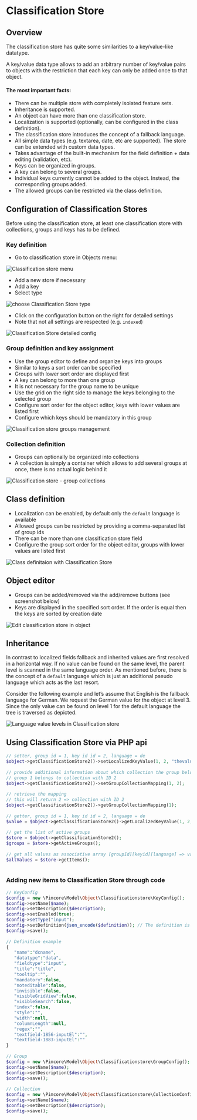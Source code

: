 # Classification Store

## Overview

The classification store has quite some similarities to a key/value-like datatype. 

A key/value data type allows to add an arbitrary number of key/value pairs to objects with the restriction that each 
key can only be added once to that object.

#### The most important facts:
* There can be multiple store with completely isolated feature sets.
* Inheritance is supported.
* An object can have more than one classification store.
* Localization is supported (optionally, can be configured in the class definition).
* The classification store introduces the concept of a fallback language.
* All simple data types (e.g. textarea, date, etc are supported). The store can be extended with custom data types.
* Takes advantage of the built-in mechanism for the field definition + data editing (validation, etc).
* Keys can be organized in groups.
* A key can belong to several groups.
* Individual keys currently cannot be added to the object. Instead, the corresponding groups added.
* The allowed groups can be restricted via the class definition.


## Configuration of Classification Stores

Before using the classification store, at least one classification store with collections, groups and keys has to be
defined. 

### Key definition
* Go to classification store in Objects menu:

![Classification store menu](../../../img/Objects_ClassificationStore_menu.png)

* Add a new store if necessary
* Add a key
* Select type

![choose Classification Store type](../../../img/Objects_ClassificationStore_type.png)

* Click on the configuration button on the right for detailed settings
* Note that not all settings are respected (e.g. `indexed`)

![Classification Store detailed config](../../../img/Objects_ClassificationStore_detailed_config.png)


### Group definition and key assignment
* Use the group editor to define and organize keys into groups
* Similar to keys a sort order can be specified
* Groups with lower sort order are displayed first
* A key can belong to more than one group
* It is not necessary for the group name to be unique
* Use the grid on the right side to manage the keys belonging to the selected group
* Configure sort order for the object editor, keys with lower values are listed first
* Configure which keys should be mandatory in this group

![Classification store groups management](../../../img/Objects_ClassificationStore_groups_grid.png)

### Collection definition

* Groups can optionally be organized into collections
* A collection is simply a container which allows to add several groups at once, there is no actual logic behind it

![Classification store - group collections](../../../img/Objects_ClassificationStore_group_collections_grid.png)


## Class definition

* Localization can be enabled, by default only the `default` language is available
* Allowed groups can be restricted by providing a comma-separated list of group ids
* There can be more than one classification store field 
* Configure the group sort order for the object editor, groups with lower values are listed first

![Class definitaion with Classification Store](../../../img/Objects_ClassificationStore_classes.png)


## Object editor

* Groups can be added/removed via the add/remove buttons (see screenshot below)
* Keys are displayed in the specified sort order. If the order is equal then the keys are sorted by creation date

![Edit classification store in object](../../../img/Objects_ClassificationStore_edit_object.png)


## Inheritance

In contrast to localized fields fallback and inherited values are first resolved in a horizontal way. 
If no value can be found on the same level, the parent level is scanned in the same language order. 
As mentioned before, there is the concept of a `default` language which is just an additional pseudo language 
which acts as the last resort.

Consider the following example and let’s assume that English is the fallback language for German. 
We request the German value for the object at level 3. 
Since the only value can be found on level 1 for the default language the tree is traversed as depicted.

![Language value levels in Classification store](../../../img/Objects_ClassificationStore_levels.png)

## Using Classification Store via PHP api

```php
// setter, group id = 1, key id id = 2, language = de
$object->getClassificationStore2()->setLocalizedKeyValue(1, 2, "thevalue", "de");
  
// provide additional information about which collection the group belongs to
// group 1 belongs to collection with ID 2
$object->getClassificationStore2()->setGroupCollectionMapping(1, 2);
  
// retrieve the mapping 
// this will return 2 => collection with ID 2
$object->getClassificationStore2()->getGroupCollectionMapping(1);
  
// getter, group id = 1, key id id = 2, language = de
$value = $object->getClassificationStore2()->getLocalizedKeyValue(1, 2, "de");
  
// get the list of active groups
$store = $object->getClassificationStore2();
$groups = $store->getActiveGroups();
  
// get all values as associative array [groupId][keyid][language] => value
$allValues = $store->getItems();
   
```

### Adding new items to Classification Store through code

```php
// KeyConfig
$config = new \Pimcore\Model\Object\Classificationstore\KeyConfig();
$config->setName($name);
$config->setDescription($description);
$config->setEnabled(true);
$config->setType("input");
$config->setDefinition(json_encode($definition)); // The definition is used in object editor to render fields
$config->save();
  
// Definition example
{ 
   "name":"dcname",
   "datatype":"data",
   "fieldtype":"input",
   "title":"title",
   "tooltip":"",
   "mandatory":false,
   "noteditable":false,
   "invisible":false,
   "visibleGridView":false,
   "visibleSearch":false,
   "index":false,
   "style":"",
   "width":null,
   "columnLength":null,
   "regex":"",
   "textfield-1856-inputEl":"",
   "textfield-1883-inputEl":""
}
  
// Group
$config = new \Pimcore\Model\Object\Classificationstore\GroupConfig();
$config->setName($name);
$config->setDescription($description);
$config->save();
  
// Collection
$config = new \Pimcore\Model\Object\Classificationstore\CollectionConfig();
$config->setName($name);
$config->setDescription($description);
$config->save();
```

